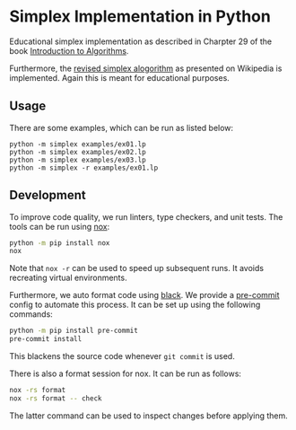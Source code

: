 # Simplex Implementation in Python

Educational simplex implementation as described in Charpter 29 of the book
[Introduction to Algorithms][algorithms].

Furthermore, the [revised simplex alogorithm][revised] as presented on
Wikipedia is implemented. Again this is meant for educational purposes.

## Usage

There are some examples, which can be run as listed below:

    python -m simplex examples/ex01.lp
    python -m simplex examples/ex02.lp
    python -m simplex examples/ex03.lp
    python -m simplex -r examples/ex01.lp

## Development

To improve code quality, we run linters, type checkers, and unit tests. The
tools can be run using [nox]:

```bash
python -m pip install nox
nox
```

Note that `nox -r` can be used to speed up subsequent runs. It avoids
recreating virtual environments.

Furthermore, we auto format code using [black]. We provide a [pre-commit][pre]
config to automate this process. It can be set up using the following commands:

```bash
python -m pip install pre-commit
pre-commit install
```

This blackens the source code whenever `git commit` is used.

There is also a format session for nox. It can be run as follows:

```bash
nox -rs format
nox -rs format -- check
```

The latter command can be used to inspect changes before applying them.

[nox]: https://nox.thea.codes/en/stable/index.html
[pre]: https://pre-commit.com/
[black]: https://black.readthedocs.io/en/stable/
[algorithms]: https://mitpress.mit.edu/books/introduction-algorithms
[revised]: https://en.wikipedia.org/wiki/Revised_simplex_method
